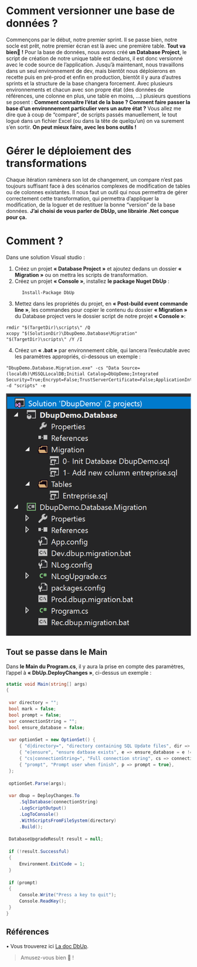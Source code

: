 # Comment versionner une base de données ?
Commençons par le début, notre premier sprint. Il se passe bien, notre socle est prêt, notre premier écran est là avec une première table. **Tout va bien🙂 !**
Pour la base de données, nous avons créé **un Database Project**, le script de création de notre unique table est dedans, il est donc versionné avec le code source de l’application.
Jusqu’à maintenant, nous travaillons dans un seul environnement de dev, mais bientôt nous déploierons en recette puis en pré-prod et enfin en production, bientôt il y aura d’autres sprints et la structure de la base changera forcement.
Avec plusieurs environnements et chacun avec son propre état (des données de références, une colonne en plus, une table en moins, …) plusieurs questions se posent : **Comment connaitre l’état de la base ? Comment faire passer la base d’un environnement particulier vers un autre état ?**
Vous allez me dire que à coup de “compare”, de scripts passés manuellement, le tout logué dans un fichier Excel (ou dans la tête de quelqu’un) on va surement s’en sortir.
**On peut mieux faire, avec les bons outils !**
# Gérer le déploiement des transformations
Chaque itération ramènera son lot de changement, un compare n’est pas toujours suffisant face à des scénarios complexes de modification de tables ou de colonnes existantes.
Il nous faut un outil qui nous permettra de gérer correctement cette transformation, qui permettra d’appliquer la modification, de la loguer et de restituer la bonne “version” de la base données.
**J’ai choisi de vous parler de DbUp, une librairie .Net conçue pour ça.**
# Comment ?
Dans une solution Visual studio :
1. Créez un projet **« Database Project »** et ajoutez dedans un dossier **« Migration »** ou on mettra les scripts de transformation.
2. Créez un projet **« Console »**, installez **le package Nuget DbUp** :
```
      Install-Package DbUp 
```
3. Mettez dans les propriétés du projet, en **« Post-build  event commande line »**, les commandes pour copier le contenu du dossier **« Migration »** du Database project vers le dossier script de notre projet **« Console »**: 
```
rmdir "$(TargetDir)\scripts\" /Q
xcopy "$(SolutionDir)\DbupDemo.Database\Migration" "$(TargetDir)\scripts\" /Y /I
```
4. Créez un **« .bat »** par environnement cible, qui lancera l’exécutable avec les paramètres appropriés,  ci-dessous un exemple :
```
"DbupDemo.Database.Migration.exe" -cs "Data Source=(localdb)\MSSQLLocalDB;Initial Catalog=DbUpDemo;Integrated Security=True;Encrypt=False;TrustServerCertificate=False;ApplicationIntent=ReadWrite;MultiSubnetFailover=False" -d "scripts" -e
```
![DbUpDemo vssolution](./DbUpDemo.png)

## Tout se passe dans le Main
Dans **le Main du Program.cs**, il y aura la prise en compte des paramètres, l’appel à **« DbUp.DeployChanges »**, ci-dessus un exemple : 
``` csharp
static void Main(string[] args)
{
        
 var directory = ""; 
 bool mark = false;
 bool prompt = false;
 var connectionString = "";
 bool ensure_database = false;

 var optionSet = new OptionSet() {
     { "d|directory=", "directory containing SQL Update files", dir => directory = dir },
     { "e|ensure", "ensure datbase exists", e => ensure_database = e != null },     
     { "cs|connectionString=", "Full connection string", cs => connectionString = cs},
     { "prompt", "Prompt user when finish", p => prompt = true},
 };

 optionSet.Parse(args);

 var dbup = DeployChanges.To
     .SqlDatabase(connectionString)
     .LogScriptOutput()
     .LogToConsole()
     .WithScriptsFromFileSystem(directory)     
     .Build();

 DatabaseUpgradeResult result = null;

 if (!result.Successful)
 {
     Environment.ExitCode = 1;
 }

 if (prompt)
 {
     Console.Write("Press a key to quit");
     Console.ReadKey();
 }
}
```

## Références 
• Vous trouverez ici [La doc DbUp](https://dbup.readthedocs.io/en/latest/).

> Amusez-vous bien 🙂 ! 


